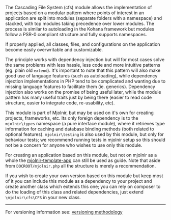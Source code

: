 The Cascading File System (cfs) module allows the implementation of projects
based on a modular pattern where points of interest in an application are split
into modules (separate folders with a namespace) and stacked, with top modules
taking precedence over lower modules. The process is similar to autoloading in
the Kohana framework but modules follow a PSR-0 compliant structure and fully
supports namespaces.

If properly applied, all classes, files, and configurations on the application
become easily overwritable and customizable.

The principle works with dependency injection but will for most cases solve the
same problems with less hassle, less code and more intuitive patterns (eg. plain
old `extend`). It's important to note that this pattern will also make good
use of language features (such as autoloading), while dependency injection
implementations in PHP tend to be complicated and wanting due to missing
language features to facilitate them (ie. generics). Dependency injection also
works on the promise of being useful later, while the module pattern has many
useful traits just by being there (easier to read code structure,
easier to integrate code, re-usability, etc).

This module is part of Mjolnir, but may be used on it's own for creating
projects, frameworks, etc. Its only foreign dependency is to the `mjolnir\types`
namespace (a pure interface module), where it retrieves type information for
caching and database binding methods (both related to optional features).
`mjolnir\testing` is also used by this module, but only for behaviour tests; we
recommend running tests in mjolnir setup so this should not be a concern for
anyone who wishes to use only this module.

For creating an application based on this module, but not on mjolnir as a whole
the [mjolnir-template-app](https://github.com/ibidem/mjolnir-template-app) can
still be used as guide. Note that aside from `DOCROOT/mjolnir.php` all the
structure is merely a recommendation.

If you wish to create your own version based on this module but keep most of it
you can include this module as a dependency to your project and create another
class which extends this one; you can rely on composer to do the loading of
this class and related dependencies, just extend `\mjolnir\cfs\CFS` in your
new class.

<hr/>

For versioning information see:
[versioning methodology](https://github.com/ibidem/ibidem/blob/master/versioning.md)
